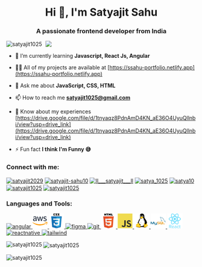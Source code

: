 <h1 align="center">Hi 👋, I'm Satyajit Sahu</h1>
<h3 align="center">A passionate frontend developer from India</h3>

<img align="right" width="400" src="https://camo.githubusercontent.com/19db51af5f90f1b152bc0b9078f5fe97053955be5074f03f17019c70345bdcdb/68747470733a2f2f6d69726f2e6d656469756d2e636f6d2f6d61782f313336302f302a37513379765349765f7430696f4a2d5a2e676966">

<p align="left"> <img src="https://komarev.com/ghpvc/?username=satyajit1025&label=Profile%20views&color=0e75b6&style=flat" alt="satyajit1025" /> </p>

- 🌱 I’m currently learning **Javascript, React Js, Angular**

- 👨‍💻 All of my projects are available at [https://ssahu-portfolio.netlify.app](https://ssahu-portfolio.netlify.app)

- 💬 Ask me about **JavaScript, CSS, HTML**

- 📫 How to reach me **satyajit1025@gmail.com**

- 📄 Know about my experiences [https://drive.google.com/file/d/1tnyaqz8PdnAmD4KN_aE36O4UyuQllnbi/view?usp=drive_link](https://drive.google.com/file/d/1tnyaqz8PdnAmD4KN_aE36O4UyuQllnbi/view?usp=drive_link)

- ⚡ Fun fact **I think I'm Funny 😅**

<h3 align="left">Connect with me:</h3>
<p align="left">
<a href="https://twitter.com/satyajit2029" target="blank"><img align="center" src="https://raw.githubusercontent.com/rahuldkjain/github-profile-readme-generator/master/src/images/icons/Social/twitter.svg" alt="satyajit2029" height="30" width="40" /></a>
<a href="https://linkedin.com/in/satyajit-sahu10" target="blank"><img align="center" src="https://raw.githubusercontent.com/rahuldkjain/github-profile-readme-generator/master/src/images/icons/Social/linked-in-alt.svg" alt="satyajit-sahu10" height="30" width="40" /></a>
<a href="https://instagram.com/ll___satyajit___ll" target="blank"><img align="center" src="https://raw.githubusercontent.com/rahuldkjain/github-profile-readme-generator/master/src/images/icons/Social/instagram.svg" alt="ll___satyajit___ll" height="30" width="40" /></a>
<a href="https://dribbble.com/satya_1025" target="blank"><img align="center" src="https://raw.githubusercontent.com/rahuldkjain/github-profile-readme-generator/master/src/images/icons/Social/dribbble.svg" alt="satya_1025" height="30" width="40" /></a>
<a href="https://www.behance.net/satya10" target="blank"><img align="center" src="https://raw.githubusercontent.com/rahuldkjain/github-profile-readme-generator/master/src/images/icons/Social/behance.svg" alt="satya10" height="30" width="40" /></a>
<a href="https://www.hackerrank.com/satyajit1025" target="blank"><img align="center" src="https://raw.githubusercontent.com/rahuldkjain/github-profile-readme-generator/master/src/images/icons/Social/hackerrank.svg" alt="satyajit1025" height="30" width="40" /></a>
<a href="https://www.leetcode.com/satyajit1025" target="blank"><img align="center" src="https://raw.githubusercontent.com/rahuldkjain/github-profile-readme-generator/master/src/images/icons/Social/leet-code.svg" alt="satyajit1025" height="30" width="40" /></a>
</p>

<h3 align="left">Languages and Tools:</h3>
<p align="left"> <a href="https://angular.io" target="_blank" rel="noreferrer"> <img src="https://angular.io/assets/images/logos/angular/angular.svg" alt="angular" width="40" height="40"/> </a> <a href="https://aws.amazon.com" target="_blank" rel="noreferrer"> <img src="https://raw.githubusercontent.com/devicons/devicon/master/icons/amazonwebservices/amazonwebservices-original-wordmark.svg" alt="aws" width="40" height="40"/> </a> <a href="https://www.w3schools.com/css/" target="_blank" rel="noreferrer"> <img src="https://raw.githubusercontent.com/devicons/devicon/master/icons/css3/css3-original-wordmark.svg" alt="css3" width="40" height="40"/> </a> <a href="https://www.figma.com/" target="_blank" rel="noreferrer"> <img src="https://www.vectorlogo.zone/logos/figma/figma-icon.svg" alt="figma" width="40" height="40"/> </a> <a href="https://git-scm.com/" target="_blank" rel="noreferrer"> <img src="https://www.vectorlogo.zone/logos/git-scm/git-scm-icon.svg" alt="git" width="40" height="40"/> </a> <a href="https://www.w3.org/html/" target="_blank" rel="noreferrer"> <img src="https://raw.githubusercontent.com/devicons/devicon/master/icons/html5/html5-original-wordmark.svg" alt="html5" width="40" height="40"/> </a> <a href="https://developer.mozilla.org/en-US/docs/Web/JavaScript" target="_blank" rel="noreferrer"> <img src="https://raw.githubusercontent.com/devicons/devicon/master/icons/javascript/javascript-original.svg" alt="javascript" width="40" height="40"/> </a> <a href="https://www.linux.org/" target="_blank" rel="noreferrer"> <img src="https://raw.githubusercontent.com/devicons/devicon/master/icons/linux/linux-original.svg" alt="linux" width="40" height="40"/> </a> <a href="https://www.mysql.com/" target="_blank" rel="noreferrer"> <img src="https://raw.githubusercontent.com/devicons/devicon/master/icons/mysql/mysql-original-wordmark.svg" alt="mysql" width="40" height="40"/> </a> <a href="https://reactjs.org/" target="_blank" rel="noreferrer"> <img src="https://raw.githubusercontent.com/devicons/devicon/master/icons/react/react-original-wordmark.svg" alt="react" width="40" height="40"/> </a> <a href="https://reactnative.dev/" target="_blank" rel="noreferrer"> <img src="https://reactnative.dev/img/header_logo.svg" alt="reactnative" width="40" height="40"/> </a> <a href="https://tailwindcss.com/" target="_blank" rel="noreferrer"> <img src="https://www.vectorlogo.zone/logos/tailwindcss/tailwindcss-icon.svg" alt="tailwind" width="40" height="40"/> </a> </p>

<p><img align="left" src="https://github-readme-stats.vercel.app/api/top-langs?username=satyajit1025&show_icons=true&locale=en&layout=compact" alt="satyajit1025" /></p>

<p>&nbsp;<img align="center" src="https://github-readme-stats.vercel.app/api?username=satyajit1025&show_icons=true&locale=en" alt="satyajit1025" /></p>

<p><img align="center" src="https://github-readme-streak-stats.herokuapp.com/?user=satyajit1025&" alt="satyajit1025" /></p>
